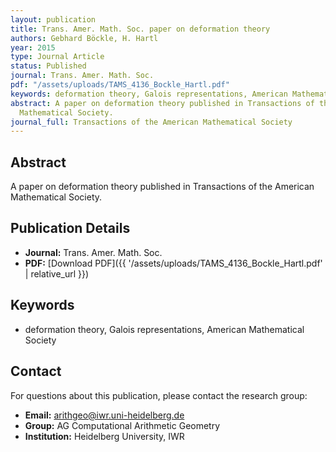 ```yaml
---
layout: publication
title: Trans. Amer. Math. Soc. paper on deformation theory
authors: Gebhard Böckle, H. Hartl
year: 2015
type: Journal Article
status: Published
journal: Trans. Amer. Math. Soc.
pdf: "/assets/uploads/TAMS_4136_Bockle_Hartl.pdf"
keywords: deformation theory, Galois representations, American Mathematical Society
abstract: A paper on deformation theory published in Transactions of the American
  Mathematical Society.
journal_full: Transactions of the American Mathematical Society
---
```

## Abstract

A paper on deformation theory published in Transactions of the American Mathematical Society.

## Publication Details

- **Journal:** Trans. Amer. Math. Soc.
- **PDF:** [Download PDF]({{ '/assets/uploads/TAMS_4136_Bockle_Hartl.pdf' | relative_url }})

## Keywords

- deformation theory, Galois representations, American Mathematical Society


## Contact

For questions about this publication, please contact the research group:
- **Email:** arithgeo@iwr.uni-heidelberg.de
- **Group:** AG Computational Arithmetic Geometry
- **Institution:** Heidelberg University, IWR